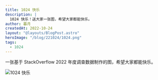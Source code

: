 ```yaml
---
title: 1024 快乐
description: |
  1024 快乐！送大家一张图，希望大家都能快乐。
author: 暮月
createdAt: 2022-10-24
layout: "@layouts/BlogPost.astro"
heroImage: "/blog/221024/1024.png"
tags:
  - 1024
---
```


一张基于 StackOverflow 2022 年度调查数据制作的图，希望大家都能快乐。

![1024 快乐](/blog/221024/1024.png)
